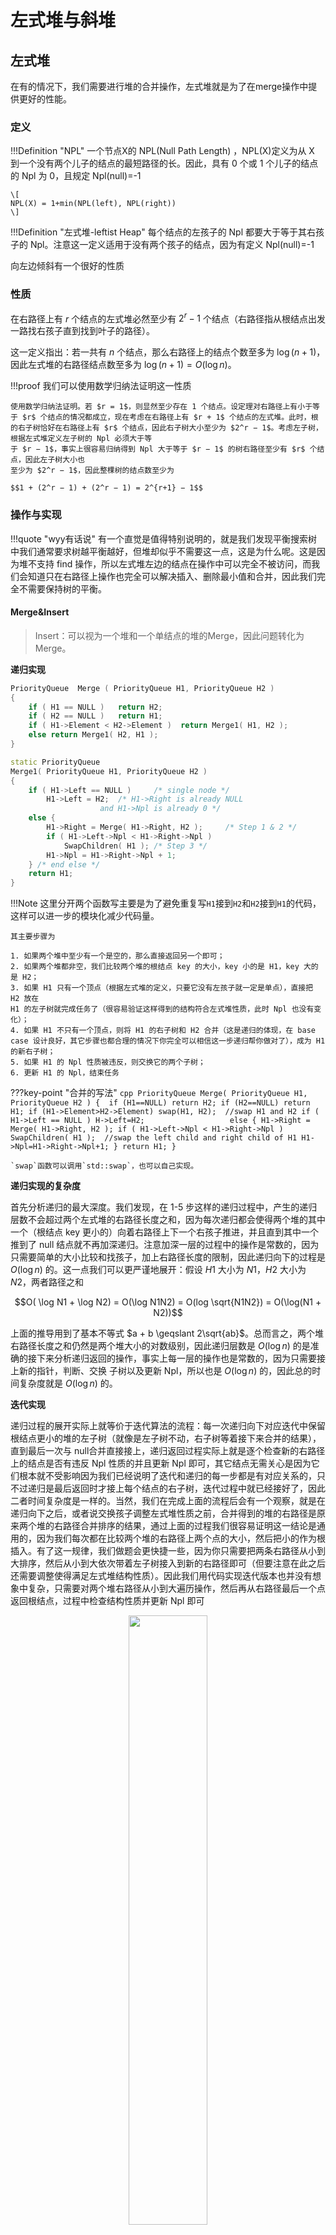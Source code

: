 # 左式堆与斜堆

## 左式堆



在有的情况下，我们需要进行堆的合并操作，左式堆就是为了在merge操作中提供更好的性能。
### 定义
!!!Definition "NPL"
    一个节点X的 NPL(Null Path Length) ，NPL(X)定义为从 X 到一个没有两个儿子的结点的最短路径的长。因此，具有 0 个或 1 个儿子的结点的 Npl 为 0，且规定 Npl(null)=-1

    \[
    NPL(X) = 1+min(NPL(left), NPL(right))
    \]


!!!Definition "左式堆-leftist Heap"
    每个结点的左孩子的 Npl 都要大于等于其右孩子的 Npl。注意这一定义适用于没有两个孩子的结点，因为有定义 Npl(null)=-1


向左边倾斜有一个很好的性质

### 性质
在右路径上有 $r$ 个结点的左式堆必然至少有 $2^r − 1$ 个结点（右路径指从根结点出发一路找右孩子直到找到叶子的路径）。

这一定义指出：若一共有 $n$ 个结点，那么右路径上的结点个数至多为 $\log(n + 1)$，因此左式堆的右路径结点数至多为 $\log(n + 1)=O(\log n)$。

!!!proof
    我们可以使用数学归纳法证明这一性质

    使用数学归纳法证明。若 $r = 1$，则显然至少存在 1 个结点。设定理对右路径上有小于等于 $r$ 个结点的情况都成立，现在考虑在右路径上有 $r + 1$ 个结点的左式堆。此时，根的右子树恰好在右路径上有 $r$ 个结点，因此右子树大小至少为 $2^r − 1$。考虑左子树，根据左式堆定义左子树的 Npl 必须大于等
    于 $r − 1$，事实上很容易归纳得到 Npl 大于等于 $r − 1$ 的树右路径至少有 $r$ 个结点，因此左子树大小也
    至少为 $2^r − 1$，因此整棵树的结点数至少为
    
    $$1 + (2^r − 1) + (2^r − 1) = 2^{r+1} − 1$$


### 操作与实现

!!!quote "wyy有话说"
    有一个直觉是值得特别说明的，就是我们发现平衡搜索树中我们通常要求树越平衡越好，但堆却似乎不需要这一点，这是为什么呢。这是因为堆不支持 find 操作，所以左式堆左边的结点在操作中可以完全不被访问，而我们会知道只在右路径上操作也完全可以解决插入、删除最小值和合并，因此我们完全不需要保持树的平衡。

#### Merge&Insert
> Insert：可以视为一个堆和一个单结点的堆的Merge，因此问题转化为Merge。

**递归实现**

```cpp
PriorityQueue  Merge ( PriorityQueue H1, PriorityQueue H2 )
{ 
	if ( H1 == NULL )   return H2;	
	if ( H2 == NULL )   return H1;	
	if ( H1->Element < H2->Element )  return Merge1( H1, H2 );
	else return Merge1( H2, H1 );
}

static PriorityQueue
Merge1( PriorityQueue H1, PriorityQueue H2 )
{ 
	if ( H1->Left == NULL ) 	/* single node */
		H1->Left = H2;	/* H1->Right is already NULL 
				    and H1->Npl is already 0 */
	else {
		H1->Right = Merge( H1->Right, H2 );     /* Step 1 & 2 */
		if ( H1->Left->Npl < H1->Right->Npl )
			SwapChildren( H1 );	/* Step 3 */
		H1->Npl = H1->Right->Npl + 1;
	} /* end else */
	return H1;
}
```

!!!Note
    这里分开两个函数写主要是为了避免重复写`H1`接到`H2`和`H2`接到`H1`的代码，这样可以进一步的模块化减少代码量。

    其主要步骤为

    1. 如果两个堆中至少有一个是空的，那么直接返回另一个即可；
    2. 如果两个堆都非空，我们比较两个堆的根结点 key 的大小，key 小的是 H1，key 大的是 H2；
    3. 如果 H1 只有一个顶点（根据左式堆的定义，只要它没有左孩子就一定是单点），直接把 H2 放在
    H1 的左子树就完成任务了（很容易验证这样得到的结构符合左式堆性质，此时 Npl 也没有变化）；
    4. 如果 H1 不只有一个顶点，则将 H1 的右子树和 H2 合并（这是递归的体现，在 base case 设计良好，其它步骤也都合理的情况下你完全可以相信这一步递归帮你做对了），成为 H1 的新右子树；
    5. 如果 H1 的 Npl 性质被违反，则交换它的两个子树；
    6. 更新 H1 的 Npl，结束任务

???key-point "合并的写法"
    ```cpp
    PriorityQueue Merge( PriorityQueue H1, PriorityQueue H2 )
    { 
    if (H1==NULL) return H2;
    if (H2==NULL) return H1;
    if (H1->Element>H2->Element)
        swap(H1, H2);  //swap H1 and H2
    if ( H1->Left == NULL )
        H->Left=H2;                  
    else {
        H1->Right = Merge( H1->Right, H2 );
        if ( H1->Left->Npl < H1->Right->Npl )
        SwapChildren( H1 );  //swap the left child and right child of H1
        H1->Npl=H1->Right->Npl+1;
    }
    return H1;
    }
    ```


    `swap`函数可以调用`std::swap`，也可以自己实现。

**递归实现的复杂度**

首先分析递归的最大深度。我们发现，在 1-5 步这样的递归过程中，产生的递归层数不会超过两个左式堆的右路径长度之和，因为每次递归都会使得两个堆的其中一个（根结点 key 更小的）向着右路径上下一个右孩子推进，并且直到其中一个推到了 null 结点就不再加深递归。注意加深一层的过程中的操作是常数的，因为只需要简单的大小比较和找孩子，加上右路径长度的限制，因此递归向下的过程是 $O(\log n)$ 的。这一点我们可以更严谨地展开：假设 $H1$ 大小为 $N1$，$H2$ 大小为 $N2$，两者路径之和

$$O( \log N1 + \log N2) = O(\log N1N2) = O(log \sqrt{N1N2}) = O(\log(N1 + N2))$$

上面的推导用到了基本不等式 $a + b \geqslant 2\sqrt{ab}$。总而言之，两个堆右路径长度之和仍然是两个堆大小的对数级别，因此递归层数是 $O(\log n)$ 的是准确的接下来分析递归返回的操作，事实上每一层的操作也是常数的，因为只需要接上新的指针，判断、交换
子树以及更新 Npl，所以也是 $O(\log n)$ 的，因此总的时间复杂度就是 $O(\log n)$ 的。


**迭代实现**


 递归过程的展开实际上就等价于迭代算法的流程：每一次递归向下对应迭代中保留根结点更小的堆的左子树（就像是左子树不动，右子树等着接下来合并的结果），直到最后一次与 null合并直接接上，递归返回过程实际上就是逐个检查新的右路径上的结点是否有违反 Npl 性质的并且更新 Npl 即可，其它结点无需关心是因为它们根本就不受影响因为我们已经说明了迭代和递归的每一步都是有对应关系的，只不过递归是最后返回时才接上每个结点的右子树，迭代过程中就已经接好了，因此二者时间复杂度是一样的。当然，我们在完成上面的流程后会有一个观察，就是在递归向下之后，或者说交换孩子调整左式堆性质之前，合并得到的堆的右路径是原来两个堆的右路径合并排序的结果，通过上面的过程我们很容易证明这一结论是通用的，因为我们每次都在比较两个堆的右路径上两个点的大小，然后把小的作为根插入。有了这一规律，我们做题会更快捷一些，因为你只需要把两条右路径从小到大排序，然后从小到大依次带着左子树接入到新的右路径即可（但要注意在此之后还需要调整使得满足左式堆结构性质）。因此我们用代码实现迭代版本也并没有想象中复杂，只需要对两个堆右路径从小到大遍历操作，然后再从右路径最后一个点返回根结点，过程中检查结构性质并更新 Npl 即可

 <div align=center><img src="https://raw.githubusercontent.com/kailqq/cdn_img/master/img/202410061052201.png" width="50%"></div>

```cpp
void npl_update(LeftistHeap h) {
    if (h == NULL) return;
    h->npl = h->right == NULL ? 0 : h->right->npl + 1;
}

LeftistHeap merge_iterative(LeftistHeap h1, LeftistHeap h2) {
    if (h1 == NULL) return h2;
    if (h2 == NULL) return h1;
    LeftistHeap stack[MAX_STACK_SIZE] = {NULL};
    int top = -1;
    LeftistHeap h = NULL;//创建新堆
    LeftistHeap *p = &h;//指向新堆的指针，用于更新
    while (h1 != NULL && h2 != NULL) {
        if (h1->key > h2->key) {
            swap(h1, h2);
        }//保证h1的key小于h2
        stack[++top] = h1;//将h1入栈
        *p = h1;//修改新堆对应位置上的值
        p = &h1->right;//指针指向下一个需要更新的位置
        LeftistHeap next = h1->right;//保留下一个h1
        h1->right = h2;//将h2接到h1的右边,如果此时接得不对，会在下一次循环中*p=h1，来修改
        h1 = next;//更新h1  
    }
    *p = h1 == NULL ? h2 : h1;//剩余的直接接上
    while (top >= 0) {
        npl_update(stack[top--]);
    }//更新npl
    adjust(h);//调整堆
    return h;
}

void adjust(LeftistHeap h) {
    if (h == NULL) return;
    adjust(h->right);
    if (h->right == NULL) return；
    if (h->left==NULL||h->left->npl < h->right->npl) {
        swap(h->left, h->right);
    }
    npl_update(h);
}
```



## 斜堆

斜堆与左式堆的关系就像是 splay 树和 AVL 树之间的关系。回顾 splay 树，它并不需要维护 AVL 树中的 bf 属性，只需要在访问一个结点之后就无脑地将它用 zig/zig-zig/zig-zag 三种情况将它翻到根结点即可。

斜堆也是类似的想法，它不用再维护 Npl，因此在递归过程中左式堆所有维护结构性质以及更新 Npl 的

操作不再需要，取而代之的是如下操作:

!!!Definition "斜堆"
    1. 在 base case 是处理 H 与 null 连接的情况时，左式堆直接返回 H 即可，但斜堆必须看 H 的右路径，我们要求 H 右路径上除了最大结点之外都必须交换其左右孩子。

    2. 在非 base case 时，若 H1 的根结点小于 H2，如果是左式堆，我们需要合并 H1 的右子树和 H2作为 H1 的新右子树，最后再判断这样是否违反性质决定是否交换左右孩子，斜堆直接无脑交换，也就是说每次这种情况都把 H1 的左孩子换到右孩子的位置，然后把新合并的插入在 H1 的左子树上。

总的来说，斜堆的基本操作与左式堆类似，但是每一次递归完毕都进行不加判断大小的交换操作


!!!Example
     <div align=center><img src="https://raw.githubusercontent.com/kailqq/cdn_img/master/img/202410061120674.png" width="70%"></div>

     如果我们像前面分析左式堆那样展开递归的每一步，前面的过程很好理解，就是无脑交换根的 key 更小的堆的左右孩子，关键在于当递归到最深的一层我们看到实际上是merge 一个 null 堆和一个 18 为根、35 为 18 的左孩子的堆，我们看上面操作的第一条，这个堆的右路径上除了最大结点外都要交换左右孩子，但幸运的是，这个堆右路径只有 18 一个结点，它是最大的，所以无需交换。维基百科等地方的斜堆 base case 之后都无需操作，但这里可能还有操作

     最后合并出的堆的左路径上讲包含两个原始堆的右路径排序后的结果，当然后面还可能连着原始堆右路径最大值的一些左孩子（因为这些左孩子是不被交换的）

### 斜堆的摊还分析

斜堆的期望类似于Splay tree，**Any M consecutive operations take at most $O(M \log N)$ time**,为了证明这个，我们仍然需要用势函数法来进行摊还分析。

定义势函数之前，我们要先定义一些其它的东西

!!!Definition
    我们称一个结点 P 是重的（heavy），如果它的右子树结点个数至少是 P 的所有后代的一半（后代包括 P 自身）。反之称为轻结点（light node）

!!!Property "引理"
    对于右路径上有 $l$ 个轻结点的斜堆，整个斜堆至少有 $2^l − 1$ 个结点，这意味着一个 $n$ 个结点的斜堆右路径上的轻结点个数为 $O(\log n)$。

    我们可以使用数学归纳法来证明：

    首先，对于l=1,整棵树至少有$2^1-1=1$个结点，结论是正确的；
    假设对于右路径上有小于等于$l$个轻结点的斜堆，整个斜堆至少有$2^l-1$个结点的结论都成立
    现在考虑右路径上有$l+1$个轻结点的斜堆。
    设右路径上第一个轻结点为P，如果把这个结点及其左子树一起删除，则至少删除了以P为根的子树的所有的结点的一半再加一(右子树节点数加根)，因为P是轻的；则剩下的右路径上有$l$个轻结点，根据归纳假设，剩下的结点至少有$2^l-1$个，加上删掉的结点，整个斜堆至少有$2*(2^l-1)+1$

我们需要证明的是

**若我们有两个斜堆 $H1$ 和 $H2$，它们分别有 $n_1$ 和 $n_2$ 个结点，则合并 $H1$ 和 $H2$ 的摊还时间复杂度为 $O(\log n)$，其中 $n = n_1 + n_2$。**

因为insert和delete都是以merge为基础的，所以我们只需要证明merge的摊还时间复杂度即可。

!!!proof
    证明: 我们定义势函数 $\Phi(Hi)$ 等于堆 $Hi$ 的重结点（heavy node）的个数，并令 H3 为合并后的新堆.我们设 $Hi(i = 1, 2)$ 的右路径上的轻结点数量为 $li$，重结点数量为 $hi$，因此真实的合并操作最坏的时间复杂度为 
    
    $$ci = l1 + l2 + h1 + h2$$

    (所有操作都在右路径上完成)。因此根据摊还分析我们知道摊还时间复杂度为
    
    \[
        \hat{ci} = ci + \Phi(H3) − (\Phi(H1) + \Phi(H2))
    \]

    事实上，在 merge 前我们可以记$\Phi(H1) + \Phi(H2) = h1 + h2 + h$,其中 $h$ 表示不在右路径上的重结点个数。现在我们要考察合并后的情况，事实上我们有两个非常重要的观察：

    1. 只有在 H1 和 H2 右路径上的结点才可能改变轻重状态，这是很显然的，因为其它结点合并前后子树是完全被复制的，所以不可能改变轻重状态；
   
    2. H1 和 H2 右路径上的重结点在合并后一定会变成轻结点，这是因为右路径上结点一定会交换左右子树，并且后续所有结点也都会继续插入在左子树上（这也表明轻结点不一定变为重结点）。结合以上两点，我们知道合并后原本不在右路径上的 h 个重结点仍然是重结点，在右路径上的$h1 + h2$个重结点全部变成轻结点，$l1 + l2$ 个轻结点不一定都变重，因此合并后我们有$\Phi(H3) \leqslant l1 + l2 + h$,代入数据计算可得

    \[
        \hat{ci} \leqslant (l1 + l2 + h1 + h2) + (l1 + l2 + h) − (h1 + h2 + h) = 2(l1 + l2).
    \]

    根据前面的引理，$l1 + l2 = O(\log n_1 + \log n_2) = O(\log(n_1 + n_2)) = O(\log n)$（这里的等号之前有完全一样的说明过），并且注意到初始（空堆）势函数一定为 0。且之后总是非负的，所以这一势函数定义满足要求，因此我们的证明也就完成了。


!!!key-point
    对于斜堆和左式堆的合并,是$O(\log n)$的，这个$n$既可以是两个堆的大小之和，或者是$\max(n1,n2)$,因为

    \[
        \log n_1+\log n_2 \leqslant 2 \log \max(n1,n2)
    \]